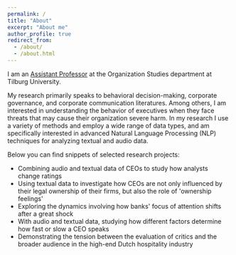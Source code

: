 ```yaml
---
permalink: /
title: "About"
excerpt: "About me"
author_profile: true
redirect_from: 
  - /about/
  - /about.html
---
```


I am an [Assistant Professor](https://www.tilburguniversity.edu/nl/medewerkers/j-l-m-berns) at the Organization Studies department at Tilburg University.

My research primarily speaks to behavioral decision-making, corporate governance, and corporate communication literatures. Among others, I am interested in understanding the behavior of executives when they face threats that may cause their organization severe harm. In my research I use a variety of methods and employ a wide range of data types, and am specifically interested in advanced Natural Language Processing (NLP) techniques for analyzing textual and audio data.

Below you can find snippets of selected research projects:
- Combining audio and textual data of CEOs to study how analysts change ratings
- Using textual data to investigate how CEOs are not only influenced by their legal ownership of their firms, but also the role of 'ownership feelings'
- Exploring the dynamics involving how banks' focus of attention shifts after a great shock
- With audio and textual data, studying how different factors determine how fast or slow a CEO speaks
- Demonstrating the tension between the evaluation of critics and the broader audience in the high-end Dutch hospitality industry